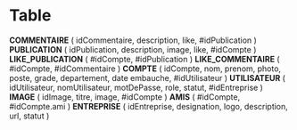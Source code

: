 # Table

**COMMENTAIRE** ( idCommentaire, description, like, #idPublication )
**PUBLICATION** ( idPublication, description, image, like, #idCompte )
**LIKE_PUBLICATION** ( #idCompte, #idPublication )
**LIKE_COMMENTAIRE** ( #idCompte, #idCommentaire )
**COMPTE** ( idCompte, nom, prenom, photo, poste, grade, departement, date embauche, #idUtilisateur )
**UTILISATEUR** ( idUtilisateur, nomUtilisateur, motDePasse, role, statut, #idEntreprise )
**IMAGE** ( idImage, titre, image, #idCompte )
**AMIS** ( #idCompte, #idCompte.ami )
**ENTREPRISE** ( idEntreprise, designation, logo, description, url, statut )
